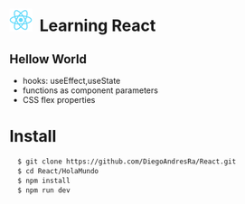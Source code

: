 #  <img src="https://github.com/devicons/devicon/blob/master/icons/react/react-original.svg" title="Java" alt="Java" width="40" height="40"/>&nbsp; Learning React

## Hellow World
<ul>
  <li>hooks: useEffect,useState</li>
  <li>functions as component parameters</li>
  <li>CSS flex properties</li>
</ul>

# Install
```bash
  $ git clone https://github.com/DiegoAndresRa/React.git
  $ cd React/HolaMundo
  $ npm install
  $ npm run dev
```
